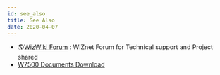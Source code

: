 ```yaml
---
id: see_also
title: See Also
date: 2020-04-07
---
```


   * 🌎[WizWiki Forum]() : WIZnet Forum for Technical support and Project shared
   * [W7500 Documents Download]()

